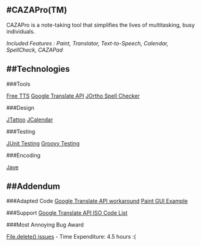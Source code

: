 #**CAZAPro(TM)**
-----------------------
CAZAPro is a note-taking tool that simplifies the lives of multitasking, busy individuals. 

*Included Features : Paint, Translator, Text-to-Speech, Calendar, SpellCheck, CAZAPad*



##**Technologies**
--------------------------------
###Tools

[Free TTS](https://freetts.sourceforge.io/)
[Google Translate API](https://cloud.google.com/translate/)
[JOrtho Spell Checker](http://jortho.sourceforge.net/)

###Design

[JTattoo](http://www.jtattoo.net/)
[JCalendar](https://toedter.com/jcalendar/)

###Testing

[JUnit Testing](http://junit.org/)
[Groovy Testing](http://groovy-lang.org/testing.html) 

###Encoding

[Jave](http://www.sauronsoftware.it/projects/jave/)

##**Addendum**
--------------------------------
###Adapted Code
[Google Translate API workaround](http://archana-testing.blogspot.com/2016/02/calling-google-translation-api-in-java.html)
[Paint GUI Example](http://forum.codecall.net/topic/58137-java-mini-paint-program/)

###Support
[Google Translate API ISO Code List](http://archana-testing.blogspot.com/2016/02/calling-google-translation-api-in-java.html)

###Most Annoying Bug Award

[File.delete() issues](https://stackoverflow.com/questions/991489/file-delete-returns-false-even-though-file-exists-file-canread-file-canw/21522963#21522963) - Time Expenditure: 4.5 hours  :(
